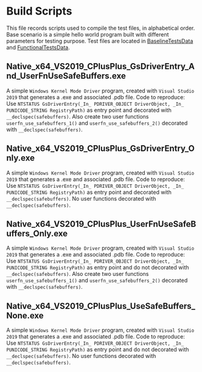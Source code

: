 # Build Scripts

This file records scripts used to compile the test files, in alphabetical order.
Base scenario is a simple hello world program built with different parameters for testing purpose.
Test files are located in [BaselineTestsData](https://github.com/microsoft/binskim/tree/main/src/Test.FunctionalTests.BinSkim.Driver/BaselineTestsData) and [FunctionalTestsData](https://github.com/microsoft/binskim/tree/main/src/Test.FunctionalTests.BinSkim.Rules/FunctionalTestsData).

## Native_x64_VS2019_CPlusPlus_GsDriverEntry_And_UserFnUseSafeBuffers.exe

A simple `Windows Kernel Mode Driver` program, created with `Visual Studio 2019` that generates a .exe and associated .pdb file. Code to reproduce:  
Use `NTSTATUS GsDriverEntry(_In_ PDRIVER_OBJECT DriverObject, _In_ PUNICODE_STRING RegistryPath)` as entry point and decorated with `__declspec(safebuffers)`.
Also create two user functions `userfn_use_safebuffers_1()` and `userfn_use_safebuffers_2()` decorated with `__declspec(safebuffers)`.

## Native_x64_VS2019_CPlusPlus_GsDriverEntry_Only.exe

A simple `Windows Kernel Mode Driver` program, created with `Visual Studio 2019` that generates a .exe and associated .pdb file. Code to reproduce:  
Use `NTSTATUS GsDriverEntry(_In_ PDRIVER_OBJECT DriverObject, _In_ PUNICODE_STRING RegistryPath)` as entry point and decorated with `__declspec(safebuffers)`.
No user functions decorated with `__declspec(safebuffers)`.

## Native_x64_VS2019_CPlusPlus_UserFnUseSafeBuffers_Only.exe

A simple `Windows Kernel Mode Driver` program, created with `Visual Studio 2019` that generates a .exe and associated .pdb file. Code to reproduce:  
Use `NTSTATUS GsDriverEntry(_In_ PDRIVER_OBJECT DriverObject, _In_ PUNICODE_STRING RegistryPath)` as entry point and do not decorated with `__declspec(safebuffers)`.
Also create two user functions `userfn_use_safebuffers_1()` and `userfn_use_safebuffers_2()` decorated with `__declspec(safebuffers)`.

## Native_x64_VS2019_CPlusPlus_UseSafeBuffers_None.exe

A simple `Windows Kernel Mode Driver` program, created with `Visual Studio 2019` that generates a .exe and associated .pdb file. Code to reproduce:  
Use `NTSTATUS GsDriverEntry(_In_ PDRIVER_OBJECT DriverObject, _In_ PUNICODE_STRING RegistryPath)` as entry point and do not decorated with `__declspec(safebuffers)`.
No user functions decorated with `__declspec(safebuffers)`.
